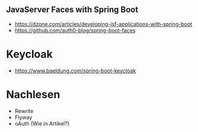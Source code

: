 ## JavaServer Faces with Spring Boot

* https://dzone.com/articles/developing-jsf-applications-with-spring-boot
* https://github.com/auth0-blog/spring-boot-faces

# Keycloak

* https://www.baeldung.com/spring-boot-keycloak


# Nachlesen

* Rewrite
* Flyway
* oAuth (Wie in Artikel?)
